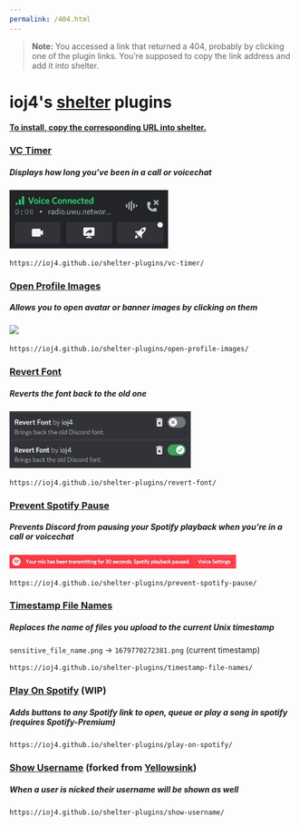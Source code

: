 ```yaml
---
permalink: /404.html
---
```

> **Note:** You accessed a link that returned a 404, probably by clicking one of the plugin links. You're supposed to copy the link address and add it into shelter.

# ioj4's [shelter](https://github.com/uwu/shelter) plugins

<b><u>To install, copy the corresponding URL into shelter.</u></b><br>

### [VC Timer](plugins/vc-timer/)
##### Displays how long you've been in a call or voicechat
<img src="assets/vc-timer.jpg" width="280"></img>
```
https://ioj4.github.io/shelter-plugins/vc-timer/
```

### [Open Profile Images](plugins/open-profile-images/)
##### Allows you to open avatar or banner images by clicking on them
<img src="assets/open-profile-images.gif" width="320"></img>
```
https://ioj4.github.io/shelter-plugins/open-profile-images/
```

### [Revert Font](plugins/revert-font/)
##### Reverts the font back to the old one
<img src="assets/revert-font.jpg" width="320"></img>
```
https://ioj4.github.io/shelter-plugins/revert-font/
```

### [Prevent Spotify Pause](plugins/prevent-spotify-pause/)
##### Prevents Discord from pausing your Spotify playback when you're in a call or voicechat
<img src="assets/prevent-spotify-pause.jpg" height="24"></img>
```
https://ioj4.github.io/shelter-plugins/prevent-spotify-pause/
```

### [Timestamp File Names](plugins/timestamp-file-names/)
##### Replaces the name of files you upload to the current Unix timestamp
`sensitive_file_name.png` → `1679770272381.png` (current timestamp)
```
https://ioj4.github.io/shelter-plugins/timestamp-file-names/
```

### [Play On Spotify](plugins/play-on-spotify/) (WIP)
##### Adds buttons to any Spotify link to open, queue or play a song in spotify (requires Spotify-Premium)
```
https://ioj4.github.io/shelter-plugins/play-on-spotify/
```


### [Show Username](plugins/show-username/) (forked from [Yellowsink](https://github.com/yellowsink/shelter-plugins))
##### When a user is nicked their username will be shown as well
```
https://ioj4.github.io/shelter-plugins/show-username/
```

